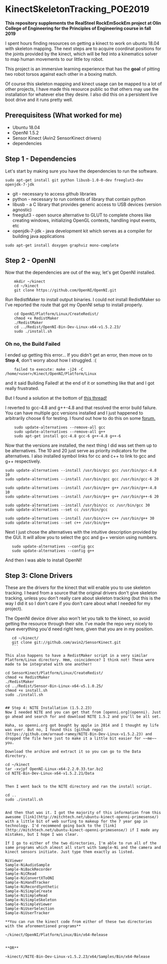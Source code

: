 # KinectSkeletonTracking_POE2019

**This repository supplements the RealSteel RockEmSockEm project at Olin College of Engineering for the Principles of Engineering course in fall 2019**

I spent hours finding resources on getting a kinect to work on ubuntu 18.04 with skeleton mapping. The next steps are to acquire coordinat positions for the joints provided by the kinect, which will be fed into a kinematics solver to map human movements to our little toy robot.

This project is an immersive learning experience that has the **goal** of pitting two robot torsos against each other in a boxing match.

Of course this skeleton mapping and kinect usage can be mapped to a lot of other projects, I have made this resource public so that others may use the installation for whatever else they desire. I also did this on a persistent live boot drive and it runs pretty well.

## Prerequisitess **(What worked for me)**

- Ubuntu 18.04
- OpenNI 1.5.2
- Sensor Kinect (Avin2 SensorKinect drivers)
- dependencies

## Step 1 - Dependencies

Let's start by making sure you have the dependencies to run the software.

`sudo apt-get install git python libusb-1.0-0-dev freeglut3-dev openjdk-7-jdk`

- git - necessary to access github libraries
- python - necessary to run contents of library that contain python
- libusb - a C library that provides generic access to USB devices (version agnostic)
- freeglut3 - open source alternative to GLUT to complete chores like creating windows, initializing OpenGL contexts, handling input events, etc
- openjdk-7-jdk - java development kit which serves as a compiler for building java applications

`sudo apt-get install doxygen graphviz mono-complete`

## Step 2 - OpenNI

Now that the dependencies are out of the way, let's get OpenNI installed.
```
    mkdir ~/kinect
    cd ~/kinect
    git clone https://github.com/OpenNI/OpenNI.git
```

Run RedistMaker to install output binaries. I could not install RedistMaker so I've reported the route that got my OpenNI setup to install properly.

```
    cd OpenNI/Platform/Linux/CreateRedist/
    chmod +x RedistMaker
    ./RedistMaker
    cd ../Redist/OpenNI-Bin-Dev-Linux-x64-v1.5.2.23/
    sudo ./install.sh
```

### Oh no, the Build Failed
I ended up getting this error... If you didn't get an error, then move on to **Step 4**, don't worry about how I struggled. :(
```
    failed to execute: make -j24 -C /home/<user>/Kinect/OpenNI/Platform/Linux
```

and it said Building Failed! at the end of it or something like that and I got really frustrated.

But I found a solution at the bottom of [this thread!](https://github.com/OpenNI/OpenNI/issues/26)

I reverted to gcc-4.8 and g++-4.8 and that resolved the error build failure. You can have multiple gcc versions installed and I just happened to arbitrarily choose 6 for testing. I found out how to do this on some [forum.](https://askubuntu.com/questions/26498/how-to-choose-the-default-gcc-and-g-version)

```
    sudo update-alternatives --remove-all gcc
    sudo update-alternatives --remove-all g++
    sudo apt-get install gcc-4.8 gcc-6 g++-4.8 g++-6
```

Now that the versions are installed, the next thing I did was set them up to be alternatives. The 10 and 20 just serve as priority indicators for the alternatives. I also installed symbol links for cc and c++ to link to gcc and g++ respectively.


    sudo update-alternatives --install /usr/bin/gcc gcc /usr/bin/gcc-4.8 10
    sudo update-alternatives --install /usr/bin/gcc gcc /usr/bin/gcc-6 20

    sudo update-alternatives --install /usr/bin/g++ g++ /usr/bin/g++-4.8 10
    sudo update-alternatives --install /usr/bin/g++ g++ /usr/bin/g++-6 20

    sudo update-alternatives --install /usr/bin/cc cc /usr/bin/gcc 30
    sudo update-alternatives --set cc /usr/bin/gcc

    sudo update-alternatives --install /usr/bin/c++ c++ /usr/bin/g++ 30
    sudo update-alternatives --set c++ /usr/bin/g++

Next I just chose the alternatives with the intuitive description provided by the GUI. It will allow you to select the gcc and g++ version using numbers.

 ```
    sudo update-alternatives --config gcc
    sudo update-alternatives --config g++
```

And then I was able to install OpenNI!

## Step 3: Clone Drivers
These are the drivers for the kinect that will enable you to use skeleton tracking. I heard from a source that the original drivers don't give skeleton tracking, unless you don't really care about skeleton tracking (but this is the way I did it so I don't care if you don't care about what I needed for my project).

The OpenNI device driver also won't let you talk to the kinect, so avoid getting the resource through their site. I've made the repo very nicely to have everything you'd need right here, given that you are in my position.

 ```
    cd ~/kinect/
    git clone git://github.com/avin2/SensorKinect.git
    ```

This also happens to have a RedistMaker script in a very similar Platform/Linux directory. Hmm, coincidence? I think not! These were made to be integrated with one another!

 ```
    cd SensorKinect/Platform/Linux/CreateRedist/
    chmod +x RedistMaker
    ./RedistMaker
    cd ../Redist/Sensor-Bin-Linux-x64-v5.1.0.25/
    chmod +x install.sh
    sudo ./install.sh
```

## Step 4: NITE Installation (1.5.2.23)
Now I needed NITE and you can get that from [openni.org](openni). Just go ahead and search for and download NITE 1.5.2 and you'll be all set.

Haha, so openni.org got bought by apple in 2014 and I thought my life was over. But no, I found this [github repo](https://github.com/arnaud-ramey/NITE-Bin-Dev-Linux-v1.5.2.23) and dropped the file here just to make it a little bit easier for ~~me~~ you.

Download the archive and extract it so you can go to the Data directory.

 ```
    cd ~/kinect
    tar -xvjpf OpenNI-Linux-x64-2.2.0.33.tar.bz2
    cd NITE-Bin-Dev-Linux-x64-v1.5.2.21/Data
```

Then I went back to the NITE directory and ran the install script.

 ```
    cd ..
    sudo ./install.sh
```

And then that was it. I got the majority of this information from this awesome [link](http://mitchtech.net/ubuntu-kinect-openni-primesense/) with a little bit of web surfing to makeup for the 7 year gap in technology. I'd recommend going back to the [link](http://mitchtech.net/ubuntu-kinect-openni-primesense/) if I made any mistakes, but I hope I was clear.

If I go to either of the two directories, I'm able to run all of the same programs which almost all start with Sample-Ni and the camera and kinect sensors initiate. Just type them exactly as listed.

 ```
    NiViewer
    Sample-NiAudioSample
    Sample-NiBackRecorder
    Sample-NiCRead
    Sample-NiConvertXToONI
    Sample-NiHandTracker
    Sample-NiRecordSynthetic
    Sample-NiSimpleCreate
    Sample-NiSimpleRead
    Sample-NiSimpleSkeleton
    Sample-NiSimpleViewer
    Sample-NiUserSelection
    Sample-NiUserTracker
```
**You can run the kinect code from either of these two directories with the aforementioned programs**

```
    ~/kinect/OpenNI/Platform/Linux/Bin/x64-Release
```

**OR**

 ```
    ~kinect//NITE-Bin-Dev-Linux-v1.5.2.23/x64/Samples/Bin/x64-Release
```
